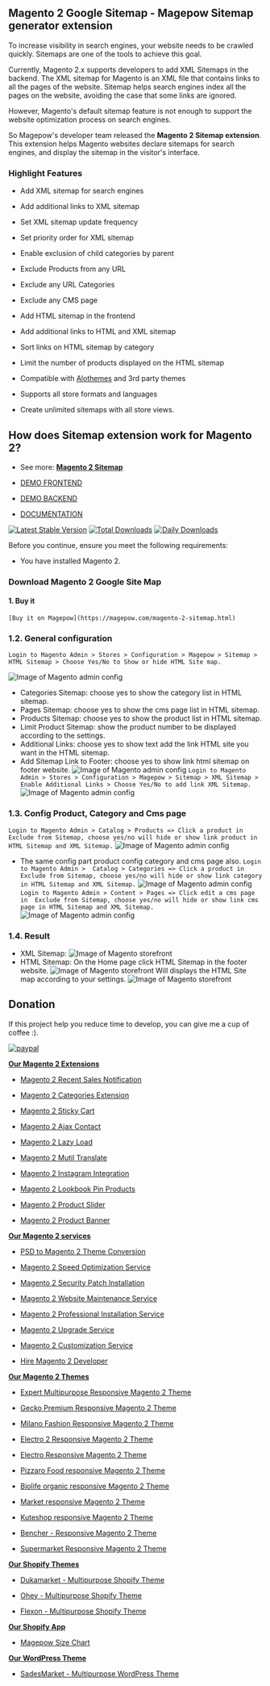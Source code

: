 ## Magento 2 Google Sitemap - Magepow Sitemap generator extension

To increase visibility in search engines, your website needs to be crawled quickly. Sitemaps are one of the tools to achieve this goal.

Currently, Magento 2.x supports developers to add XML Sitemaps in the backend. The XML sitemap for Magento is an XML file that contains links to all the pages of the website. Sitemap helps search engines index all the pages on the website, avoiding the case that some links are ignored.

However, Magento's default sitemap feature is not enough to support the website optimization process on search engines. 

So Magepow's developer team released the **Magento 2 Sitemap extension**. This extension helps Magento websites declare sitemaps for search engines, and display the sitemap in the visitor's interface.

### Highlight Features

- Add XML sitemap for search engines

- Add additional links to XML sitemap

- Set XML sitemap update frequency

- Set priority order for XML sitemap

- Enable exclusion of child categories by parent

- Exclude Products from any URL

- Exclude any URL Categories

- Exclude any CMS page

- Add HTML sitemap in the frontend

- Add additional links to HTML and XML sitemap

- Sort links on HTML sitemap by category

- Limit the number of products displayed on the HTML sitemap

- Compatible with [Alothemes](https://alothemes.com/) and 3rd party themes

- Supports all store formats and languages

- Create unlimited sitemaps with all store views.

## How does Sitemap extension work for Magento 2?

- See more: [**Magento 2 Sitemap**](https://magepow.com/magento-2-sitemap.html)

- [DEMO FRONTEND](https://demo.magepow.com/sitemap)

- [DEMO BACKEND](https://demo.magepow.com/sitemap/admin)

- [DOCUMENTATION](https://docs.magepow.com/sizechart)

[![Latest Stable Version](https://poser.pugx.org/magepow/sitemap/v/stable)](https://packagist.org/packages/magepow/sitemap)
[![Total Downloads](https://poser.pugx.org/magepow/sitemap/downloads)](https://packagist.org/packages/magepow/sitemap)
[![Daily Downloads](https://poser.pugx.org/magepow/sitemap/d/daily)](https://packagist.org/packages/magepow/sitemap)

Before you continue, ensure you meet the following requirements:

  * You have installed Magento 2.

### Download Magento 2 Google Site Map

 #### 1. Buy it
```
[Buy it on Magepow](https://magepow.com/magento-2-sitemap.html)

```

  ### 1.2. General configuration

  `Login to Magento Admin > Stores > Configuration > Magepow > Sitemap > HTML Sitemap > Choose Yes/No to Show or hide HTML Site map.`
  
  ![Image of Magento admin config](https://github.com/magepow/magento2-sitemap/blob/master/media/htmlsitemap.png)
  * Categories Sitemap: choose yes to show the category list in HTML sitemap.
  * Pages Sitemap: choose yes to show the cms page list in HTML sitemap.
  * Products Sitemap: choose yes to show the product list in HTML sitemap.
  * Limit Product Sitemap: show the product number to be displayed according to the settings. 
  * Additional Links: choose yes to show text add the link HTML site you want in the HTML sitemap.
  * Add Sitemap Link to Footer: choose yes to show link html sitemap on footer website.
  ![Image of Magento admin config](https://github.com/magepow/magento2-sitemap/blob/master/media/linkfooter.png)
  `Login to Magento Admin > Stores > Configuration > Magepow > Sitemap > XML Sitemap > Enable Additional Links > Choose Yes/No to add link XML Sitemap.`
  ![Image of Magento admin config](https://github.com/magepow/magento2-sitemap/blob/master/media/addlinksitemap.png)
  ### 1.3. Config Product, Category and Cms page 
   `Login to Magento Admin > Catalog > Products => Click a product in  Exclude from Sitemap, choose yes/no will hide or show link product in HTML Sitemap and XML Sitemap.`
   ![Image of Magento admin config](https://github.com/magepow/magento2-sitemap/blob/master/media/productsitemap.png)
   * The same config part product config category and cms page also.
   `Login to Magento Admin >  Catalog > Categories => Click a product in  Exclude from Sitemap, choose yes/no will hide or show link category in HTML Sitemap and XML Sitemap.` 
   ![Image of Magento admin config](https://github.com/magepow/magento2-sitemap/blob/master/media/categorysitemap.png)
   `Login to Magento Admin > Content > Pages => Click edit a cms page in  Exclude from Sitemap, choose yes/no will hide or show link cms page in HTML Sitemap and XML Sitemap.` 
   ![Image of Magento admin config](https://github.com/magepow/magento2-sitemap/blob/master/media/cmspagesitemap.png)
  ### 1.4. Result 
  * XML Sitemap:
  ![Image of Magento storefront](https://github.com/magepow/magento2-sitemap/blob/master/media/xmlsitemap.png)
  * HTML Sitemap: 
  On the Home page click HTML Sitemap in the footer website.
  ![Image of Magento storefront](https://github.com/magepow/magento2-sitemap/blob/master/media/linkfooter.png)
  Will displays the HTML Site map according to your settings.
  ![Image of Magento storefront](https://github.com/magepow/magento2-sitemap/blob/master/media/htmlsitemap1.png)
 ## Donation

If this project help you reduce time to develop, you can give me a cup of coffee :).

[![paypal](https://www.paypalobjects.com/en_US/i/btn/btn_donateCC_LG.gif)](https://www.paypal.com/paypalme/alopay)

      
**[Our Magento 2 Extensions](https://magepow.com/magento-2-extensions.html)**

* [Magento 2 Recent Sales Notification](https://magepow.com/magento-2-recent-sales-notification.html)

* [Magento 2 Categories Extension](https://magepow.com/magento-categories-extension.html)

* [Magento 2 Sticky Cart](https://magepow.com/magento-sticky-cart.html)

* [Magento 2 Ajax Contact](https://magepow.com/magento-ajax-contact-form.html)

* [Magento 2 Lazy Load](https://magepow.com/magento-lazy-load.html)

* [Magento 2 Mutil Translate](https://magepow.com/magento-multi-translate.html)

* [Magento 2 Instagram Integration](https://magepow.com/magento-2-instagram.html)

* [Magento 2 Lookbook Pin Products](https://magepow.com/lookbook-pin-products.html)

* [Magento 2 Product Slider](https://magepow.com/magento-product-slider.html)

* [Magento 2 Product Banner](https://magepow.com/magento-banner-slider.html)

**[Our Magento 2 services](https://magepow.com/magento-services.html)**

* [PSD to Magento 2 Theme Conversion](https://magepow.com/psd-to-magento-theme-conversion.html)

* [Magento 2 Speed Optimization Service](https://magepow.com/magento-speed-optimization-service.html)

* [Magento 2 Security Patch Installation](https://magepow.com/magento-security-patch-installation.html)

* [Magento 2 Website Maintenance Service](https://magepow.com/website-maintenance-service.html)

* [Magento 2 Professional Installation Service](https://magepow.com/professional-installation-service.html)

* [Magento 2 Upgrade Service](https://magepow.com/magento-upgrade-service.html)

* [Magento 2 Customization Service](https://magepow.com/customization-service.html)

* [Hire Magento 2 Developer](https://magepow.com/hire-magento-developer.html)

**[Our Magento 2 Themes](https://alothemes.com/)**

* [Expert Multipurpose Responsive Magento 2 Theme](https://1.envato.market/c/1314680/275988/4415?u=https://themeforest.net/item/expert-premium-responsive-magento-2-and-1-support-rtl-magento-2-/21667789)

* [Gecko Premium Responsive Magento 2 Theme](https://1.envato.market/c/1314680/275988/4415?u=https://themeforest.net/item/gecko-responsive-magento-2-theme-rtl-supported/24677410)

* [Milano Fashion Responsive Magento 2 Theme](https://1.envato.market/c/1314680/275988/4415?u=https://themeforest.net/item/milano-fashion-responsive-magento-1-2-theme/12141971)

* [Electro 2 Responsive Magento 2 Theme](https://1.envato.market/c/1314680/275988/4415?u=https://themeforest.net/item/electro2-premium-responsive-magento-2-rtl-supported/26875864)

* [Electro Responsive Magento 2 Theme](https://1.envato.market/c/1314680/275988/4415?u=https://themeforest.net/item/electro-responsive-magento-1-2-theme/17042067)

* [Pizzaro Food responsive Magento 2 Theme](https://1.envato.market/c/1314680/275988/4415?u=https://themeforest.net/item/pizzaro-food-responsive-magento-1-2-theme/19438157)

* [Biolife organic responsive Magento 2 Theme](https://1.envato.market/c/1314680/275988/4415?u=https://themeforest.net/item/biolife-organic-food-magento-2-theme-rtl-supported/25712510)

* [Market responsive Magento 2 Theme](https://1.envato.market/c/1314680/275988/4415?u=https://themeforest.net/item/market-responsive-magento-2-theme/22997928)

* [Kuteshop responsive Magento 2 Theme](https://1.envato.market/c/1314680/275988/4415?u=https://themeforest.net/item/kuteshop-multipurpose-responsive-magento-1-2-theme/12985435)

* [Bencher - Responsive Magento 2 Theme](https://1.envato.market/c/1314680/275988/4415?u=https://themeforest.net/item/bencher-responsive-magento-1-2-theme/15787772)

* [Supermarket Responsive Magento 2 Theme](https://1.envato.market/c/1314680/275988/4415?u=https://themeforest.net/item/supermarket-responsive-magento-1-2-theme/18447995)

**[Our Shopify Themes](https://themeforest.net/user/alotheme)**

* [Dukamarket - Multipurpose Shopify Theme](https://1.envato.market/c/1314680/275988/4415?u=https://themeforest.net/item/dukamarket-multipurpose-shopify-theme/36158349)

* [Ohey - Multipurpose Shopify Theme](https://1.envato.market/c/1314680/275988/4415?u=https://themeforest.net/item/ohey-multipurpose-shopify-theme/34624195)

* [Flexon - Multipurpose Shopify Theme](https://1.envato.market/c/1314680/275988/4415?u=https://themeforest.net/item/flexon-multipurpose-shopify-theme/33461048)

**[Our Shopify App](https://apps.shopify.com/partners/test-mage)**

* [Magepow Size Chart](https://apps.shopify.com/magepow-size-chart)

**[Our WordPress Theme](https://themeforest.net/user/alotheme/portfolio)**

* [SadesMarket - Multipurpose WordPress Theme](https://1.envato.market/c/1314680/275988/4415?u=https://themeforest.net/item/sadesmarket-multipurpose-wordpress-theme/35369933)
